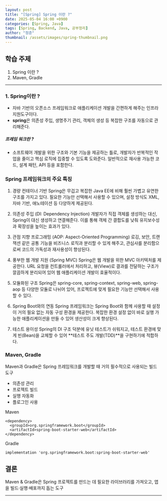 ```yaml
---
layout: post
title: "[Spring] Spring 이란 ?"
date: 2025-05-04 16:00 +0900
categories: [Spring, Java]
tags: [Spring, Backend, Java, 공부정리]
author: "정준"
thumbnail: /assets/images/spring-thumbnail.png
---
```


## 학습 주제

1. Spring 이란 ?
2. Maven, Gradle

---

### 1. Spring이란 ?

- 자바 기반의 오픈소스 프레임워크로 애플리케이션 개발을 간편하게 해주는 인프라 지원도구이다.
- **spring**은 의존성 주입, 생명주기 관리, 객체의 생성 등 복잡한 구조를 자동으로 관리해준다.

##### 프레임 워크란 ?

- 소프트웨어 개발을 위한 구조와 기본 기능을 제공하는 틀로, 개발자가 반복적인 작업을 줄이고 핵심 로직에 집중할 수 있도록 도와준다. 일반적으로 재사용 가능한 코드, 설계 패턴, API 등을 포함한다.

### Spring 프레임워크의 주요 특징

1. 경량 컨테이너 기반
Spring은 무겁고 복잡한 Java EE에 비해 훨씬 가볍고 유연한 구조를 가지고 있다. 필요한 기능만 선택해서 사용할 수 있으며, 설정 방식도 XML, 자바 기반, 애노테이션 등 다양하게 제공된다.

2. 의존성 주입 (DI: Dependency Injection)
개발자가 직접 객체를 생성하는 대신, Spring이 대신 생성하고 연결해준다. 이를 통해 객체 간 결합도를 낮춰 유지보수성과 확장성을 높이는 효과가 있다.

3. 관점 지향 프로그래밍 (AOP: Aspect-Oriented Programming)
로깅, 보안, 트랜잭션 같은 공통 기능을 비즈니스 로직과 분리할 수 있게 해주고, 관심사를 분리함으로써 코드의 가독성과 재사용성이 향상된다.

4. 풍부한 웹 개발 지원 (Spring MVC)
Spring은 웹 개발을 위한 MVC 아키텍처를 제공한다. URL 요청을 컨트롤러에서 처리하고, 뷰(View)로 결과를 전달하는 구조가 깔끔하게 분리되어 있어 웹 애플리케이션 개발이 효율적이다.

5. 모듈화된 구조
Spring은 spring-core, spring-context, spring-web, spring-aop 등 다양한 모듈로 나뉘어 있어, 프로젝트에 맞게 필요한 기능만 선택해서 사용할 수 있다.

6. Spring Boot와의 연동
Spring 프레임워크는 Spring Boot와 함께 사용할 때 설정이 거의 필요 없는 자동 구성 환경을 제공한다. 복잡한 환경 설정 없이 바로 실행 가능한 애플리케이션을 만들 수 있어 생산성이 크게 향상된다.

7. 테스트 용이성
Spring의 DI 구조 덕분에 유닛 테스트가 쉬워지고, 테스트 환경에 맞게 빈(Bean)을 교체할 수 있어 **테스트 주도 개발(TDD)**을 구현하기에 적합하다.

### Maven, Gradle

Maven과 Gradle은 Spring 프레임워크를 개발할 때 거의 필수적으로 사용되는 빌드 도구

- 의존성 관리
- 프로젝트 빌드
- 실행 자동화
- 플로그인 사용

Maven
```
<dependency>
  <groupId>org.springframework.boot</groupId>
  <artifactId>spring-boot-starter-web</artifactId>
</dependency>
```


Gradle
```
implementation 'org.springframework.boot:spring-boot-starter-web'
```

## 결론 

Maven & Gradle은 Spring 프로젝트를 만드는 데 필요한 라이브러리를 가져오고, 앱을 빌드·실행·배포까지 돕는 도구







---




